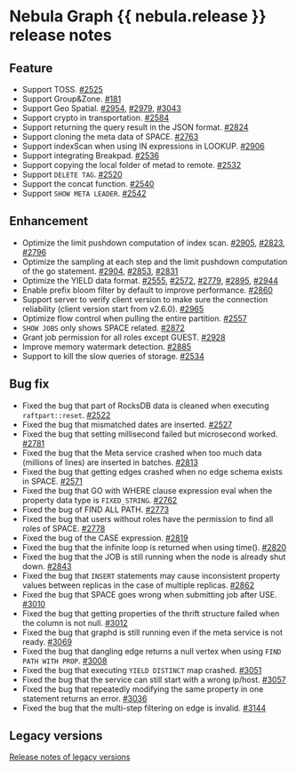 # Nebula Graph {{ nebula.release }} release notes

## Feature

- Support TOSS. [#2525](https://github.com/vesoft-inc/nebula/pull/2525)
- Support Group&Zone. [#181](https://github.com/vesoft-inc/nebula-storage/pull/181)
- Support Geo Spatial. [#2954](https://github.com/vesoft-inc/nebula/pull/2954), [#2979](https://github.com/vesoft-inc/nebula/pull/2979), [#3043](https://github.com/vesoft-inc/nebula/pull/3043)
- Support crypto in transportation. [#2584](https://github.com/vesoft-inc/nebula/pull/2584)
- Support returning the query result in the JSON format. [#2824](https://github.com/vesoft-inc/nebula/pull/2824)
- Support cloning the meta data of SPACE. [#2763](https://github.com/vesoft-inc/nebula/pull/2763)
- Support indexScan when using IN expressions in LOOKUP. [#2906](https://github.com/vesoft-inc/nebula/pull/2906)
- Support integrating Breakpad. [#2536](https://github.com/vesoft-inc/nebula/pull/2536)
- Support copying the local folder of metad to remote. [#2532](https://github.com/vesoft-inc/nebula/pull/2532)
- Support `DELETE TAG`. [#2520](https://github.com/vesoft-inc/nebula/pull/2520)
- Support the concat function. [#2540](https://github.com/vesoft-inc/nebula/pull/2540)
- Support `SHOW META LEADER`. [#2542](https://github.com/vesoft-inc/nebula/pull/2542)

## Enhancement

- Optimize the limit pushdown computation of index scan. [#2905](https://github.com/vesoft-inc/nebula/pull/2905), [#2823](https://github.com/vesoft-inc/nebula/pull/2823), [#2796](https://github.com/vesoft-inc/nebula/pull/2796)
- Optimize the sampling at each step and the limit pushdown computation of the go statement. [#2904](https://github.com/vesoft-inc/nebula/pull/2904), [#2853](https://github.com/vesoft-inc/nebula/pull/2853), [#2831](https://github.com/vesoft-inc/nebula/pull/2831)
- Optimize the YIELD data format. [#2555](https://github.com/vesoft-inc/nebula/pull/2555), [#2572](https://github.com/vesoft-inc/nebula/pull/2572), [#2779](https://github.com/vesoft-inc/nebula/pull/2779), [#2895](https://github.com/vesoft-inc/nebula/pull/2895), [#2944](https://github.com/vesoft-inc/nebula/pull/2944)
- Enable prefix bloom filter by default to improve performance. [#2860](https://github.com/vesoft-inc/nebula/pull/2860)
- Support server to verify client version to make sure the connection reliability (client version start from v2.6.0). [#2965](https://github.com/vesoft-inc/nebula/pull/2965)
- Optimize flow control when pulling the entire partition. [#2557](https://github.com/vesoft-inc/nebula/pull/2557)
- `SHOW JOBS` only shows SPACE related. [#2872](https://github.com/vesoft-inc/nebula/pull/2872)
- Grant job permission for all roles except GUEST. [#2928](https://github.com/vesoft-inc/nebula/pull/2928)
- Improve memory watermark detection. [#2885](https://github.com/vesoft-inc/nebula/pull/2885)
- Support to kill the slow queries of storage. [#2534](https://github.com/vesoft-inc/nebula/pull/2534)

## Bug fix

- Fixed the bug that part of RocksDB data is cleaned when executing `raftpart::reset`. [#2522](https://github.com/vesoft-inc/nebula/pull/2522)
- Fixed the bug that mismatched dates are inserted. [#2527](https://github.com/vesoft-inc/nebula/pull/2527)
- Fixed the bug that setting millisecond failed but microsecond worked. [#2781](https://github.com/vesoft-inc/nebula/pull/2781)
- Fixed the bug that the Meta service crashed when too much data (millions of lines) are inserted in batches. [#2813](https://github.com/vesoft-inc/nebula/pull/2813)
- Fixed the bug that getting edges crashed when no edge schema exists in SPACE. [#2571](https://github.com/vesoft-inc/nebula/pull/2571)
- Fixed the bug that GO with WHERE clause expression eval when the property data type is `FIXED_STRING`. [#2762](https://github.com/vesoft-inc/nebula/pull/2762)
- Fixed the bug of FIND ALL PATH. [#2773](https://github.com/vesoft-inc/nebula/pull/2773)
- Fixed the bug that users without roles have the permission to find all roles of SPACE. [#2778](https://github.com/vesoft-inc/nebula/pull/2778)
- Fixed the bug of the CASE expression. [#2819](https://github.com/vesoft-inc/nebula/pull/2819)
- Fixed the bug that the infinite loop is returned when using time(). [#2820](https://github.com/vesoft-inc/nebula/pull/2820)
- Fixed the bug that the JOB is still running when the node is already shut down. [#2843](https://github.com/vesoft-inc/nebula/pull/2843)
- Fixed the bug that `INSERT` statements may cause inconsistent property values between replicas in the case of multiple replicas. [#2862](https://github.com/vesoft-inc/nebula/pull/2862)
- Fixed the bug that SPACE goes wrong when submitting job after USE. [#3010](https://github.com/vesoft-inc/nebula/pull/3010)
- Fixed the bug that getting properties of the thrift structure failed when the column is not null. [#3012](https://github.com/vesoft-inc/nebula/pull/3012)
- Fixed the bug that graphd is still running even if the meta service is not ready. [#3069](https://github.com/vesoft-inc/nebula/pull/3069)
- Fixed the bug that dangling edge returns a null vertex when using `FIND PATH WITH PROP`. [#3008](https://github.com/vesoft-inc/nebula/pull/3008)
- Fixed the bug that executing `YIELD DISTINCT` map crashed. [#3051](https://github.com/vesoft-inc/nebula/pull/3051)
- Fixed the bug that the service can still start with a wrong ip/host. [#3057](https://github.com/vesoft-inc/nebula/pull/3057)
- Fixed the bug that repeatedly modifying the same property in one statement returns an error. [#3036](https://github.com/vesoft-inc/nebula/pull/3036)
- Fixed the bug that the multi-step filtering on edge is invalid. [#3144](https://github.com/vesoft-inc/nebula/pull/3144)

## Legacy versions

[Release notes of legacy versions](https://nebula-graph.com.cn/tags/release-note/)
